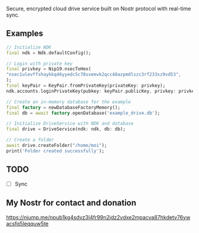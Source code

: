 Secure, encrypted cloud drive service built on Nostr protocol with real-time sync.

## Examples

```dart
// Initialize NDK
final ndk = Ndk.defaultConfig();

// Login with private key
final privkey = Nip19.nsecToHex(
"nsec1ulevffshaykkq46yyedc5c78svemvk2qcc48azpmdlszc3rf233sz9vd53",
);
final keyPair = KeyPair.fromPrivateKey(privateKey: privkey);
ndk.accounts.loginPrivateKey(pubkey: keyPair.publicKey, privkey: privkey);

// Create an in-memory database for the example
final factory = newDatabaseFactoryMemory();
final db = await factory.openDatabase('example_drive.db');

// Initialize DriveService with NDK and database
final drive = DriveService(ndk: ndk, db: db);

// Create a folder
await drive.createFolder("/home/moi");
print('Folder created successfully');
```

## TODO

 - [ ] Sync

## My Nostr for contact and donation

https://njump.me/npub1kg4sdvz3l4fr99n2jdz2vdxe2mpacva87hkdetv76ywacsfq5leqquw5te